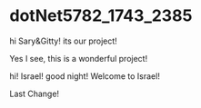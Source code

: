 # dotNet5782_1743_2385

hi Sary&Gitty! its our project!

Yes I see, this is a wonderful project!

hi! Israel! good night!
Welcome to Israel!

Last Change!

